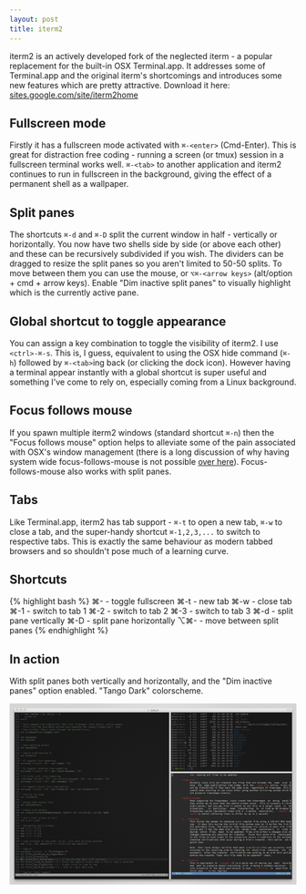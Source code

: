 ```yaml
---
layout: post
title: iterm2
---
```


iterm2 is an actively developed fork of the neglected iterm - a popular
replacement for the built-in OSX Terminal.app.  It addresses some of
Terminal.app and the original iterm's shortcomings and introduces some new
features which are pretty attractive.  Download it here: <a
href="http://sites.google.com/site/iterm2home/">sites.google.com/site/iterm2home</a>

Fullscreen mode
-
Firstly it has a fullscreen mode activated with `⌘-<enter>` (Cmd-Enter).  This is
great for distraction free coding - running a screen (or tmux) session in a
fullscreen terminal works well. `⌘-<tab>` to another application and iterm2
continues to run in fullscreen in the background, giving the effect of a
permanent shell as a wallpaper.

Split panes
-
The shortcuts `⌘-d` and `⌘-D` split the current window in half -
vertically or horizontally. You now have two shells side by side (or
above each other) and these can be recursively subdivided if you wish.  The
dividers can be dragged to resize the split panes so you aren't limited to
50-50 splits. To move between them you can use the mouse, or
`⌥⌘-<arrow keys>` (alt/option + cmd + arrow keys). Enable "Dim
inactive split panes" to visually highlight which is the currently active pane.

Global shortcut to toggle appearance
-
You can assign a key combination to toggle the visibility of iterm2. I use
`<ctrl>-⌘-s`. This is, I guess, equivalent to using the OSX hide command
(`⌘-h`) followed by `⌘-<tab>`ing back (or clicking the dock icon).
However having a terminal appear instantly with a global shortcut is super
useful and something I've come to rely on, especially coming from a Linux
background.

Focus follows mouse
-
If you spawn multiple iterm2 windows (standard shortcut `⌘-n`) then the "Focus
follows mouse" option helps to alleviate some of the pain associated with OSX's
window management (there is a long discussion of why having system wide
focus-follows-mouse is not possible <a href="
http://steve-yegge.blogspcot.com/2008/04/settling-osx-focus-follows-mouse-debate.html">over
here</a>).  Focus-follows-mouse also works with split panes.

Tabs
-
Like Terminal.app, iterm2 has tab support - `⌘-t` to open a new tab, `⌘-w`
to close a tab, and the super-handy shortcut `⌘-1,2,3,...` to switch to
respective tabs. This is exactly the same behaviour as modern tabbed
browsers and so shouldn't pose much of a learning curve.

Shortcuts
-

{% highlight bash %}
⌘-<enter> - toggle fullscreen
⌘-t - new tab
⌘-w - close tab
⌘-1 - switch to tab 1
⌘-2 - switch to tab 2
⌘-3 - switch to tab 3
⌘-d - split pane vertically
⌘-D - split pane horizontally
⌥⌘-<arrow keys> - move between split panes
{% endhighlight %}

In action
-
With split panes both vertically and horizontally, and the "Dim inactive panes" option enabled. "Tango Dark" colorscheme.


<div class="img_shadow">
<a href="/content/files/blog/2011/01/27/full/iterm2.png">
<img class="page_width" src="/content/files/blog/2011/01/27/iterm2.png" />
</a>
</div>

